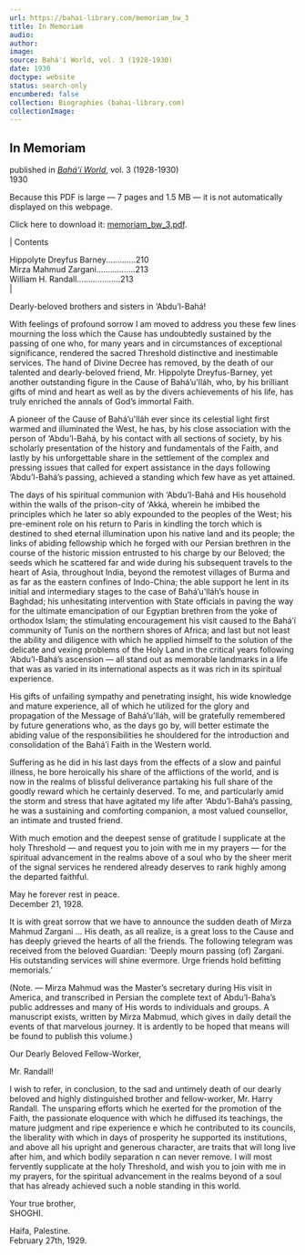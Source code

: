 ```yaml
---
url: https://bahai-library.com/memoriam_bw_3
title: In Memoriam
audio: 
author: 
image: 
source: Bahá'í World, vol. 3 (1928-1930)
date: 1930
doctype: website
status: search-only
encumbered: false
collection: Biographies (bahai-library.com)
collectionImage: 
---
```



## In Memoriam

published in [_Bahá'í World_](https://bahai-library.com/series/BW), vol. 3 (1928-1930)  
1930


Because this PDF is large — 7 pages and 1.5 MB — it is not automatically displayed on this webpage.

Click here to download it: [memoriam\_bw\_3.pdf](https://bahai-library.com/pdf/bw/memoriam_bw_3.pdf).

| Contents  
  
Hippolyte Dreyfus Barney.............210  
Mirza Mahmud Zargani.................213  
William H. Randall...................213  
 |

Dearly-beloved brothers and sisters in ‘Abdu’l-Bahá!

With feelings of profound sorrow I am moved to address you these few lines mourning the loss which the Cause has undoubtedly sustained by the passing of one who, for many years and in circumstances of exceptional significance, rendered the sacred Threshold distinctive and inestimable services. The hand of Divine Decree has removed, by the death of our talented and dearly-beloved friend, Mr. Hippolyte Dreyfus-Barney, yet another outstanding figure in the Cause of Bahá’u'lláh, who, by his brilliant gifts of mind and heart as well as by the divers achievements of his life, has truly enriched the annals of God’s immortal Faith.

A pioneer of the Cause of Bahá’u'lláh ever since its celestial light first warmed and illuminated the West, he has, by his close association with the person of ‘Abdu’l-Bahá, by his contact with all sections of society, by his scholarly presentation of the history and fundamentals of the Faith, and lastly by his unforgettable share in the settlement of the complex and pressing issues that called for expert assistance in the days following ‘Abdu’l-Bahá’s passing, achieved a standing which few have as yet attained.

The days of his spiritual communion with ‘Abdu’l-Bahá and His household within the walls of the prison-city of ‘Akká, wherein he imbibed the principles which he later so ably expounded to the peoples of the West; his pre-eminent role on his return to Paris in kindling the torch which is destined to shed eternal illumination upon his native land and its people; the links of abiding fellowship which he forged with our Persian brethren in the course of the historic mission entrusted to his charge by our Beloved; the seeds which he scattered far and wide during his subsequent travels to the heart of Asia, throughout India, beyond the remotest villages of Burma and as far as the eastern confines of Indo-China; the able support he lent in its initial and intermediary stages to the case of Bahá’u'lláh’s house in Baghdad; his unhesitating intervention with State officials in paving the way for the ultimate emancipation of our Egyptian brethren from the yoke of orthodox Islam; the stimulating encouragement his visit caused to the Bahá’í community of Tunis on the northern shores of Africa; and last but not least the ability and diligence with which he applied himself to the solution of the delicate and vexing problems of the Holy Land in the critical years following ‘Abdu’l-Bahá’s ascension — all stand out as memorable landmarks in a life that was as varied in its international aspects as it was rich in its spiritual experience.

His gifts of unfailing sympathy and penetrating insight, his wide knowledge and mature experience, all of which he utilized for the glory and propagation of the Message of Bahá’u'lláh, will be gratefully remembered by future generations who, as the days go by, will better estimate the abiding value of the responsibilities he shouldered for the introduction and consolidation of the Bahá’í Faith in the Western world.

Suffering as he did in his last days from the effects of a slow and painful illness, he bore heroically his share of the afflictions of the world, and is now in the realms of blissful deliverance partaking his full share of the goodly reward which he certainly deserved. To me, and particularly amid the storm and stress that have agitated my life after ‘Abdu’l-Bahá’s passing, he was a sustaining and comforting companion, a most valued counsellor, an intimate and trusted friend.

With much emotion and the deepest sense of gratitude I supplicate at the holy Threshold — and request you to join with me in my prayers — for the spiritual advancement in the realms above of a soul who by the sheer merit of the signal services he rendered already deserves to rank highly among the departed faithful.

May he forever rest in peace.  
December 21, 1928.

It is with great sorrow that we have to announce the sudden death of Mirza Mahmud Zargani … His death, as all realize, is a great loss to the Cause and has deeply grieved the hearts of all the friends. The following telegram was received from the beloved Guardian: ‘Deeply mourn passing (of) Zargani. His outstanding services will shine evermore. Urge friends hold befitting memorials.’

(Note. — Mirza Mahmud was the Master’s secretary during His visit in America, and transcribed in Persian the complete text of Abdu’l-Baha’s public addresses and many of His words to individuals and groups. A manuscript exists, written by Mirza Mabmud, which gives in daily detail the events of that marvelous journey. It is ardently to be hoped that means will be found to publish this volume.)

Our Dearly Beloved Fellow-Worker,

Mr. Randall!

I wish to refer, in conclusion, to the sad and untimely death of our dearly beloved and highly distinguished brother and fellow-worker, Mr. Harry Randall. The unsparing efforts which he exerted for the promotion of the Faith, the passionate eloquence with which he diffused its teachings, the mature judgment and ripe experience e which he contributed to its councils, the liberality with which in days of prosperity he supported its institutions, and above all his upright and generous character, are traits that will long live after him, and which bodily separation n can never remove. I will most fervently supplicate at the holy Threshold, and wish you to join with me in my prayers, for the spiritual advancement in the realms beyond of a soul that has already achieved such a noble standing in this world.

Your true brother,  
SHOGHI.

Haifa, Palestine.  
February 27th, 1929.